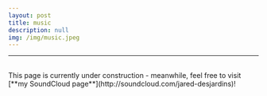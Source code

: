 ```yaml
---
layout: post
title: music
description: null
img: /img/music.jpeg
---
```


***
<br>
This page is currently under construction - meanwhile, feel free to visit [**my SoundCloud page**](http://soundcloud.com/jared-desjardins)!
